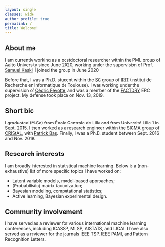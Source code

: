 ```yaml
---
layout: single
classes: wide
author_profile: true
permalink: /
title: Welcome!
---
```


## About me

I am currently working as a postdoctoral researcher within the [PML](https://research.cs.aalto.fi/pml/) group of Aalto University since June 2020, working under the supervision of Prof. [Samuel Kaski](https://people.aalto.fi/samuel.kaski). I joined the group in June 2020.

Before that, I was a Ph.D. student within the [SC](http://sc.enseeiht.fr/) group of [IRIT](http://www.irit.fr) (Institut de Recherche en Informatique de Toulouse). I was working under the supervision of [Cédric Févotte](http://www.irit.fr/~Cedric.Fevotte), and was a member of the [FACTORY](http://projectfactory.irit.fr/index.html) ERC project. My defense took place on Nov. 13, 2019.

## Short bio

I graduated (M.Sc) from École Centrale de Lille and from Université Lille 1 in Sept. 2015. I then worked as a research engineer within the [SIGMA](https://www.cristal.univ-lille.fr/?rubrique27&eid=30) group of [CRIStAL](https://www.cristal.univ-lille.fr), with [Patrick Bas](http://patrickbas.ec-lille.fr/Patrick_Bas_home_page/Home_Page.html). Finally, I was a Ph.D. student between Sept. 2016 and Nov. 2019.

## Research interests

I am broadly interested in statistical machine learning. Below is a (non-exhaustive) list of more specific topics I have worked on:
* Latent variable models, model-based approaches;
* (Probabilistic) matrix factorization;
* Bayesian modeling, computational statistics;
* Active learning, Bayesian experimental design.

## Community involvement

I have served as a reviewer for various international machine learning conferences, including ICASSP, MLSP, AISTATS, and IJCAI. I have also served as a reviewer for the journals IEEE TSP, IEEE PAMI, and Pattern Recognition Letters.